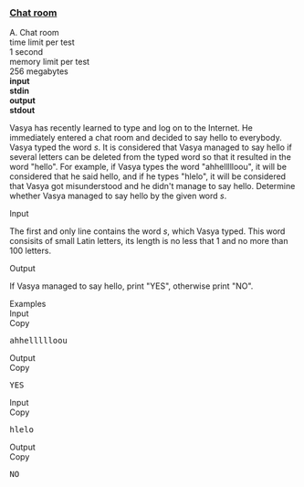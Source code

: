 <h3><a href="https://codeforces.com/contest/58/problem/A" target="_blank" rel="noopener noreferrer">Chat room</a></h3>

<div class="header"><div class="title">A. Chat room</div><div class="time-limit"><div class="property-title">time limit per test</div>1 second</div><div class="memory-limit"><div class="property-title">memory limit per test</div>256 megabytes</div><div class="input-file input-standard" style="font-weight: bold"><div class="property-title">input</div>stdin</div><div class="output-file output-standard" style="font-weight: bold"><div class="property-title">output</div>stdout</div></div><div><p>Vasya has recently learned to type and log on to the Internet. He immediately entered a chat room and decided to say hello to everybody. Vasya typed the word <span class="tex-span"><i>s</i></span>. It is considered that Vasya managed to say hello if several letters can be deleted from the typed word so that it resulted in the word "<span class="tex-font-style-tt">hello</span>". For example, if Vasya types the word "<span class="tex-font-style-tt">ahhellllloou</span>", it will be considered that he said hello, and if he types "<span class="tex-font-style-tt">hlelo</span>", it will be considered that Vasya got misunderstood and he didn't manage to say hello. Determine whether Vasya managed to say hello by the given word <span class="tex-span"><i>s</i></span>.</p></div><div class="input-specification"><div class="section-title">Input</div><p>The first and only line contains the word <span class="tex-span"><i>s</i></span>, which Vasya typed. This word consisits of small Latin letters, its length is no less that 1 and no more than 100 letters.</p></div><div class="output-specification"><div class="section-title">Output</div><p>If Vasya managed to say hello, print "<span class="tex-font-style-tt">YES</span>", otherwise print "<span class="tex-font-style-tt">NO</span>".</p></div><div class="sample-tests"><div class="section-title">Examples</div><div class="sample-test"><div class="input"><div class="title">Input<div title="Copy" data-clipboard-target="#id007625215586803736" id="id0015782293154898142" class="input-output-copier">Copy</div></div><pre id="id007625215586803736">ahhellllloou<br></pre></div><div class="output"><div class="title">Output<div title="Copy" data-clipboard-target="#id008302465974574482" id="id002414401476915261" class="input-output-copier">Copy</div></div><pre id="id008302465974574482">YES<br></pre></div><div class="input"><div class="title">Input<div title="Copy" data-clipboard-target="#id003039530089802589" id="id006468686860058557" class="input-output-copier">Copy</div></div><pre id="id003039530089802589">hlelo<br></pre></div><div class="output"><div class="title">Output<div title="Copy" data-clipboard-target="#id00842768818098567" id="id005669072731515229" class="input-output-copier">Copy</div></div><pre id="id00842768818098567">NO<br></pre></div></div></div>